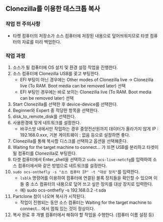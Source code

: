 Clonezilla를 이용한 데스크톱 복사
---

### 작업 전 주의사항
- 타켓 컴퓨터의 저장소가 소스 컴퓨터에 저장된 내용으로 덮어씌워지므로 타겟 컴퓨터의 자료를 미리 백업한다.

### 작업 과정
1. 소스가 될 컴퓨터에 OS 설치 및 환경 설정 작업을 진행한다.
1. 소스 컴퓨터에 Clonezilla USB를 꽂고 부팅한다.
    - EFI 부팅이 아닌 경우에는 Other modes of Clonezilla live -> Clonezilla live (To RAM. Boot media can be removed later) 선택
    - EFI 부팅인 경우에는 바로 보이는 Clonezilla live (To RAM. Boot media can be removed later) 선택
1. Start Clonezilla를 선택한 후 device-device를 선택한다.
1. Beginner와 Expert 중 적당한 항목을 선택한다.
1. disk_to_remote_disk를 선택한다.
1. 사용환경에 맞게 네트워크를 설정한다.
    - 바쿠스방 내에서만 작업하는 경우 중앙전산원까지 데이터가 올라가지 않게 IP : 192.168.0.xxx, 기본 게이트웨이 : 없음 등으로 설정하면 좋다.
1. Clonezilla를 통해 복사할 디스크를 선택하고 옵션을 선택해준다.
1. Waiting for the target machine to connect... 가 뜨면 USB를 분리하고 타겟이 될 컴퓨터를 Clonezilla로 부팅한다.
1. 타겟 컴퓨터에서 Enter_shell을 선택하고 `sudo ocs-live-netcfg`를 입력하여 소스 컴퓨터에서와 같은 방법으로 네트워크를 설정한다.
1. `sudo ocs-onthefly -s "소스 컴퓨터 IP" -t "대상 장치"`를 입력한다.
    - `lsblk` 명령어를 이용하여 컴퓨터에 연결된 블록 장치들을 확인할 수 있으며 이들 중 소스 컴퓨터의 내용으로 덮어 쓰고 싶은 장치를 대상 장치로 입력한다.
    - 예) sudo ocs-onthefly -s 192.168.0.2 -t sda
1. Partclone 창이 나오며 복사가 시작된다.
    - 작업이 진행되는 동안 소스 컴퓨터는 Waiting for the target machine to connect... 에서 멈춰 있는 것이 정상이다.
1. 복사 완료 후 개별 컴퓨터에서 해줘야 할 작업을 수행한다. (컴퓨터 이름 설정 등)
